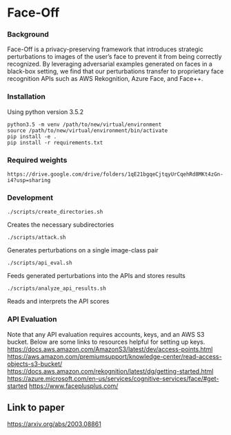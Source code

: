 # Face-Off

### Background
Face-Off is a privacy-preserving framework that introduces strategic perturbations to images of the user’s face to prevent it from being correctly recognized. By leveraging adversarial examples generated on faces in a black-box setting, we find that our perturbations transfer to proprietary face recognition APIs such as AWS Rekognition, Azure Face, and Face++.

### Installation
Using python version 3.5.2
```
python3.5 -m venv /path/to/new/virtual/environment
source /path/to/new/virtual/environment/bin/activate
pip install -e .
pip install -r requirements.txt
```

### Required weights
```
https://drive.google.com/drive/folders/1qE21bgqeCjtqyUrCqehRd8MKt4zGn-i4?usp=sharing
```

### Development
```
./scripts/create_directories.sh
```
Creates the necessary subdirectories
```
./scripts/attack.sh
```
Generates perturbations on a single image-class pair
```
./scripts/api_eval.sh
```
Feeds generated perturbations into the APIs and stores results
```
./scripts/analyze_api_results.sh
```
Reads and interprets the API scores

### API Evaluation
Note that any API evaluation requires accounts, keys, and an AWS S3 bucket. Below are some links to resources helpful for setting up keys.
https://docs.aws.amazon.com/AmazonS3/latest/dev/access-points.html
https://aws.amazon.com/premiumsupport/knowledge-center/read-access-objects-s3-bucket/
https://docs.aws.amazon.com/rekognition/latest/dg/getting-started.html
https://azure.microsoft.com/en-us/services/cognitive-services/face/#get-started
https://www.faceplusplus.com/

## Link to paper
https://arxiv.org/abs/2003.08861
